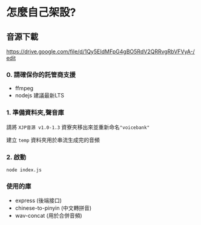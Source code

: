 # 怎麼自己架設?
## 音源下載
https://drive.google.com/file/d/1Qy5EIdMFpG4gBO5RdV2QRRvgRbVFVyA-/edit

### 0. 請確保你的託管商支援
- ffmpeg
- nodejs 建議最新LTS

### 1. 準備資料夾,聲音庫
請將    `XJP音源 v1.0-1.3` 資寮夾移出來並重新命名`"voicebank"`

建立 `temp` 資料夾用於串流生成完的音頻

### 2. 啟動
```
node index.js
```
### 使用的庫
- express (後端接口)
- chinese-to-pinyin (中文轉拼音)
- wav-concat (用於合併音頻)